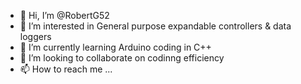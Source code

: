 - 👋 Hi, I’m @RobertG52
- 👀 I’m interested in General purpose expandable controllers & data loggers
- 🌱 I’m currently learning Arduino coding in C++
- 💞️ I’m looking to collaborate on codinng efficiency
- 📫 How to reach me ...

<!---
RobertG52/RobertG52 is a ✨ special ✨ repository because its `README.md` (this file) appears on your GitHub profile.
You can click the Preview link to take a look at your changes.
--->
